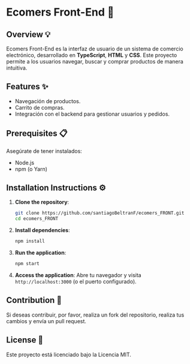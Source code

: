 # Ecomers Front-End 🚀

## Overview 💡
Ecomers Front-End es la interfaz de usuario de un sistema de comercio electrónico, desarrollado en **TypeScript**, **HTML** y **CSS**. Este proyecto permite a los usuarios navegar, buscar y comprar productos de manera intuitiva.

## Features ✨
- Navegación de productos.
- Carrito de compras.
- Integración con el backend para gestionar usuarios y pedidos.

## Prerequisites 📋
Asegúrate de tener instalados:
- Node.js
- npm (o Yarn)

## Installation Instructions ⚙️

1. **Clone the repository**:
    ```bash
    git clone https://github.com/santiagoBeltranF/ecomers_FRONT.git
    cd ecomers_FRONT
    ```

2. **Install dependencies**:
    ```bash
    npm install
    ```

3. **Run the application**:
    ```bash
    npm start
    ```

4. **Access the application**:
   Abre tu navegador y visita `http://localhost:3000` (o el puerto configurado).

## Contribution 🤝
Si deseas contribuir, por favor, realiza un fork del repositorio, realiza tus cambios y envía un pull request.

## License 📄
Este proyecto está licenciado bajo la Licencia MIT.

